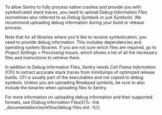 To allow Sentry to fully process native crashes and provide you with
symbolicated stack traces, you need to upload _Debug Information Files_
(sometimes also referred to as _Debug Symbols_ or just _Symbols_). We recommend
uploading debug information during your build or release process.

Note that for all libraries where you'd like to receive symbolication, you need
to provide debug information. This includes dependencies and operating system
libraries. If you are not sure which files are required, go to _Project
Settings > Processing Issues_, which shows a list of all the necessary files and
instructions to retrieve them.

In addition to Debug Information Files, Sentry needs _Call Frame Information_
(CFI) to extract accurate stack traces from minidumps of optimized release
builds. CFI is usually part of the executables and not copied to debug symbols.
Unless you are uploading Breakpad symbols, be sure to also include the binaries
when uploading files to Sentry.

For more information on uploading debug information and their supported formats,
see [Debug Information Files]({%- link _documentation/workflow/debug-files.md
-%}).
